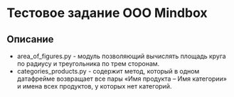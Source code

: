 # Тестовое задание ООО Mindbox

## Описание
* area_of_figures.py - модуль позволяющий вычислять площадь круга по радиусу и треугольника по трем сторонам.
* categories_products.py - содержит метод, который в одном датафрейме возвращает все пары «Имя продукта – Имя категории» и имена всех продуктов, у которых нет категорий.
